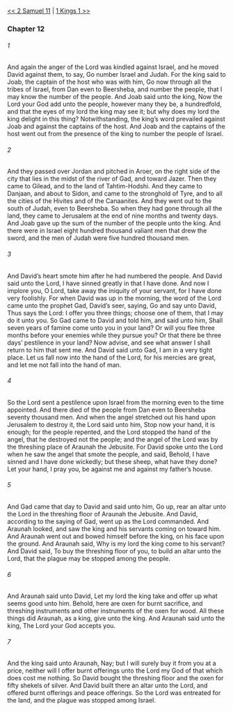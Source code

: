 [<< 2 Samuel 11](2%20Samuel%2011.md)  |  [1 Kings 1 >>](../1%20Kings/1%20Kings%201.md)

### Chapter 12
###### 1
And again the anger of the Lord was kindled against Israel, and he moved David against them, to say, Go number Israel and Judah. For the king said to Joab, the captain of the host who was with him, Go now through all the tribes of Israel, from Dan even to Beersheba, and number the people, that I may know the number of the people. And Joab said unto the king, Now the Lord your God add unto the people, however many they be, a hundredfold, and that the eyes of my lord the king may see it; but why does my lord the king delight in this thing? Notwithstanding, the king’s word prevailed against Joab and against the captains of the host. And Joab and the captains of the host went out from the presence of the king to number the people of Israel.

###### 2
And they passed over Jordan and pitched in Aroer, on the right side of the city that lies in the midst of the river of Gad, and toward Jazer. Then they came to Gilead, and to the land of Tahtim-Hodshi. And they came to Danjaan, and about to Sidon, and came to the stronghold of Tyre, and to all the cities of the Hivites and of the Canaanites. And they went out to the south of Judah, even to Beersheba. So when they had gone through all the land, they came to Jerusalem at the end of nine months and twenty days. And Joab gave up the sum of the number of the people unto the king. And there were in Israel eight hundred thousand valiant men that drew the sword, and the men of Judah were five hundred thousand men.

###### 3
And David’s heart smote him after he had numbered the people. And David said unto the Lord, I have sinned greatly in that I have done. And now I implore you, O Lord, take away the iniquity of your servant, for I have done very foolishly. For when David was up in the morning, the word of the Lord came unto the prophet Gad, David’s seer, saying, Go and say unto David, Thus says the Lord: I offer you three things; choose one of them, that I may do it unto you. So Gad came to David and told him, and said unto him, Shall seven years of famine come unto you in your land? Or will you flee three months before your enemies while they pursue you? Or that there be three days’ pestilence in your land? Now advise, and see what answer I shall return to him that sent me. And David said unto Gad, I am in a very tight place. Let us fall now into the hand of the Lord, for his mercies are great, and let me not fall into the hand of man.

###### 4
So the Lord sent a pestilence upon Israel from the morning even to the time appointed. And there died of the people from Dan even to Beersheba seventy thousand men. And when the angel stretched out his hand upon Jerusalem to destroy it, the Lord said unto him, Stop now your hand, it is enough; for the people repented, and the Lord stopped the hand of the angel, that he destroyed not the people; and the angel of the Lord was by the threshing place of Araunah the Jebusite. For David spoke unto the Lord when he saw the angel that smote the people, and said, Behold, I have sinned and I have done wickedly; but these sheep, what have they done? Let your hand, I pray you, be against me and against my father’s house.

###### 5
And Gad came that day to David and said unto him, Go up, rear an altar unto the Lord in the threshing floor of Araunah the Jebusite. And David, according to the saying of Gad, went up as the Lord commanded. And Araunah looked, and saw the king and his servants coming on toward him. And Araunah went out and bowed himself before the king, on his face upon the ground. And Araunah said, Why is my lord the king come to his servant? And David said, To buy the threshing floor of you, to build an altar unto the Lord, that the plague may be stopped among the people.

###### 6
And Araunah said unto David, Let my lord the king take and offer up what seems good unto him. Behold, here are oxen for burnt sacrifice, and threshing instruments and other instruments of the oxen for wood. All these things did Araunah, as a king, give unto the king. And Araunah said unto the king, The Lord your God accepts you.

###### 7
And the king said unto Araunah, Nay; but I will surely buy it from you at a price, neither will I offer burnt offerings unto the Lord my God of that which does cost me nothing. So David bought the threshing floor and the oxen for fifty shekels of silver. And David built there an altar unto the Lord, and offered burnt offerings and peace offerings. So the Lord was entreated for the land, and the plague was stopped among Israel.